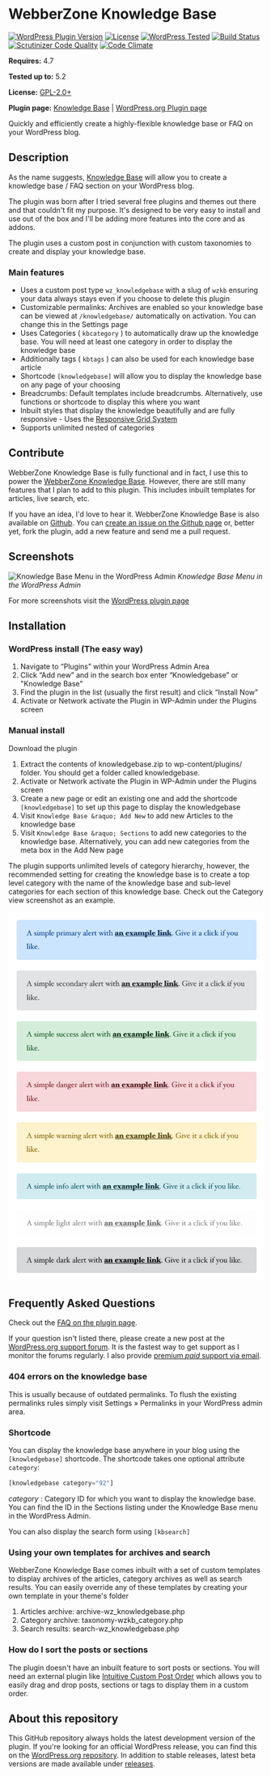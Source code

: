 # WebberZone Knowledge Base

[![WordPress Plugin Version](https://img.shields.io/wordpress/plugin/v/knowledgebase.svg?style=flat-square)](https://wordpress.org/plugins/knowledgebase/)
[![License](https://img.shields.io/badge/license-GPL_v2%2B-orange.svg?style=flat-square)](http://opensource.org/licenses/GPL-2.0)
[![WordPress Tested](https://img.shields.io/wordpress/v/knowledgebase.svg?style=flat-square)](https://wordpress.org/plugins/knowledgebase/)
[![Build Status](https://travis-ci.org/WebberZone/knowledgebase.svg?branch=master)](https://travis-ci.org/WebberZone/knowledgebase)
[![Scrutinizer Code Quality](https://scrutinizer-ci.com/g/WebberZone/knowledgebase/badges/quality-score.png?b=master)](https://scrutinizer-ci.com/g/WebberZone/knowledgebase/?branch=master)
[![Code Climate](https://codeclimate.com/github/WebberZone/knowledgebase/badges/gpa.svg)](https://codeclimate.com/github/WebberZone/knowledgebase)

__Requires:__ 4.7

__Tested up to:__ 5.2

__License:__ [GPL-2.0+](http://www.gnu.org/licenses/gpl-2.0.html)

__Plugin page:__ [Knowledge Base](https://webberzone.com/plugins/knowledgebase/) | [WordPress.org Plugin page](https://wordpress.org/plugins/knowledgebase/)

Quickly and efficiently create a highly-flexible knowledge base or FAQ on your WordPress blog.

## Description

As the name suggests, [Knowledge Base](https://webberzone.com/plugins/knowledgebase/) will allow you to create a knowledge base / FAQ section on your WordPress blog.

The plugin was born after I tried several free plugins and themes out there and that couldn't fit my purpose. It's designed to be very easy to install and use out of the box and I'll be adding more features into the core and as addons.

The plugin uses a custom post in conjunction with custom taxonomies to create and display your knowledge base.

### Main features

* Uses a custom post type `wz_knowledgebase` with a slug of `wzkb` ensuring your data always stays even if you choose to delete this plugin
* Customizable permalinks: Archives are enabled so your knowledge base can be viewed at `/knowledgebase/` automatically on activation. You can change this in the Settings page
* Uses Categories ( `kbcategory` ) to automatically draw up the knowledge base. You will need at least one category in order to display the knowledge base
* Additionally tags ( `kbtags` ) can also be used for each knowledge base article
* Shortcode `[knowledgebase]` will allow you to display the knowledge base on any page of your choosing
* Breadcrumbs: Default templates include breadcrumbs. Alternatively, use functions or shortcode to display this where you want
* Inbuilt styles that display the knowledge beautifully and are fully responsive - Uses the [Responsive Grid System](http://www.responsivegridsystem.com/)
* Supports unlimited nested of categories

## Contribute

WebberZone Knowledge Base is fully functional and in fact, I use this to power the [WebberZone Knowledge Base](https://webberzone.com/support/knowledgebase). However, there are still many features that I plan to add to this plugin. This includes inbuilt templates for articles, live search, etc.

If you have an idea, I'd love to hear it. WebberZone Knowledge Base is also available on [Github](https://github.com/WebberZone/knowledgebase). You can [create an issue on the Github page](https://github.com/WebberZone/knowledgebase/issues) or, better yet, fork the plugin, add a new feature and send me a pull request.

## Screenshots

![Knowledge Base Menu in the WordPress Admin](https://raw.githubusercontent.com/WebberZone/knowledgebase/master/wporg-assets/screenshot-1.png)
_Knowledge Base Menu in the WordPress Admin_

For more screenshots visit the [WordPress plugin page](http://wordpress.org/plugins/knowledgebase/screenshots/)

## Installation

### WordPress install (The easy way)

1. Navigate to “Plugins” within your WordPress Admin Area
2. Click “Add new” and in the search box enter “Knowledgebase” or "Knowledge Base"
3. Find the plugin in the list (usually the first result) and click “Install Now”
4. Activate or Network activate the Plugin in WP-Admin under the Plugins screen

### Manual install

Download the plugin

1. Extract the contents of knowledgebase.zip to wp-content/plugins/ folder. You should get a folder called knowledgebase.
2. Activate or Network activate the Plugin in WP-Admin under the Plugins screen
3. Create a new page or edit an existing one and add the shortcode `[knowledgebase]` to set up this page to display the knowledgebase
4. Visit `Knowledge Base &raquo; Add New` to add new Articles to the knowledge base
5. Visit `Knowledge Base &raquo; Sections` to add new categories to the knowledge base. Alternatively, you can add new categories from the meta box in the Add New page

The plugin supports unlimited levels of category hierarchy, however, the recommended setting for creating the knowledge base is to create a top level category with the name of the knowledge base and sub-level categories for each section of this knowledge base. Check out the Category view screenshot as an example.

![Knowledge Base Category view in the WordPress Admin](https://raw.githubusercontent.com/WebberZone/knowledgebase/master/wporg-assets/screenshot-3.png)

## Frequently Asked Questions

Check out the [FAQ on the plugin page](http://wordpress.org/plugins/knowledgebase/faq/).

If your question isn't listed there, please create a new post at the [WordPress.org support forum](http://wordpress.org/support/plugin/knowledgebase). It is the fastest way to get support as I monitor the forums regularly. I also provide [premium *paid* support via email](https://webberzone.com/support/).

### 404 errors on the knowledge base

This is usually because of outdated permalinks. To flush the existing permalinks rules simply visit Settings &raquo; Permalinks in your WordPress admin area.

### Shortcode

You can display the knowledge base anywhere in your blog using the `[knowledgebase]` shortcode. The shortcode takes one optional attribute `category`:

```php
[knowledgebase category="92"]
```

*category* : Category ID for which you want to display the knowledge base. You can find the ID in the Sections listing under the Knowledge Base menu in the WordPress Admin.

You can also display the search form using `[kbsearch]`

### Using your own templates for archives and search

WebberZone Knowledge Base comes inbuilt with a set of custom templates to display archives of the articles, category archives as well as search results. You can easily override any of these templates by creating your own template in your theme's folder

1. Articles archive: archive-wz_knowledgebase.php
2. Category archive: taxonomy-wzkb_category.php
3. Search results: search-wz_knowledgebase.php

### How do I sort the posts or sections

The plugin doesn't have an inbuilt feature to sort posts or sections. You will need an external plugin like [Intuitive Custom Post Order](https://wordpress.org/plugins/intuitive-custom-post-order/) which allows you to easily drag and drop posts, sections or tags to display them in a custom order.

## About this repository

This GitHub repository always holds the latest development version of the plugin. If you're looking for an official WordPress release, you can find this on the [WordPress.org repository](http://wordpress.org/plugins/knowledgebase). In addition to stable releases, latest beta versions are made available under [releases](https://github.com/WebberZone/knowledgebase/releases).
